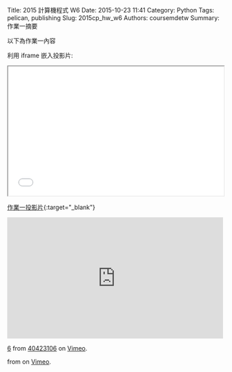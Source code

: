 Title: 2015 計算機程式 W6
Date: 2015-10-23 11:41
Category: Python
Tags: pelican, publishing
Slug: 2015cp_hw_w6
Authors: coursemdetw
Summary: 作業一摘要

以下為作業一內容

利用 iframe 嵌入投影片:

<iframe src="40423106_cp_w6_p.html" width="500" height="300"></iframe>

[作業一投影片](40423106_cp_w6_p.html){:target="_blank"}



<iframe src="https://player.vimeo.com/video/145765550" width="500" height="281" frameborder="0" webkitallowfullscreen mozallowfullscreen allowfullscreen></iframe> <p><a href="https://vimeo.com/145765550">6</a> from <a href="https://vimeo.com/user45854799">40423106</a> on <a href="https://vimeo.com">Vimeo</a>.</p>from <a href="https://vimeo.com/user24079973"></a> on <a href="https://vimeo.com">Vimeo</a>.</p>
